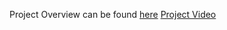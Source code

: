 Project Overview can be found [here](https://github.com/KareemLMR/Wireless-Air-Gyroscopic-Mouse/blob/main/Project-Overview.md)
[Project Video](https://github.com/KareemLMR/Wireless-Air-Gyroscopic-Mouse/blob/main/Kareem's-Final-Project-Video.md)
